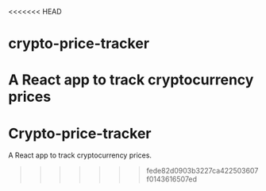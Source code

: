 <<<<<<< HEAD
# crypto-price-tracker
A React app to track cryptocurrency prices
=======
# Crypto-price-tracker
A React app to track cryptocurrency prices.
>>>>>>> fede82d0903b3227ca422503607f0143616507ed
